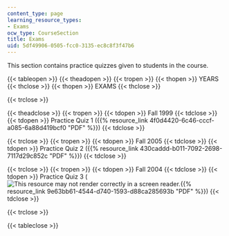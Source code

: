 ```yaml
---
content_type: page
learning_resource_types:
- Exams
ocw_type: CourseSection
title: Exams
uid: 5df49906-0505-fcc0-3135-ec8c8f3f47b6
---
```


This section contains practice quizzes given to students in the course.

{{< tableopen >}}
{{< theadopen >}}
{{< tropen >}}
{{< thopen >}}
YEARS
{{< thclose >}}
{{< thopen >}}
EXAMS
{{< thclose >}}

{{< trclose >}}

{{< theadclose >}}
{{< tropen >}}
{{< tdopen >}}
Fall 1999
{{< tdclose >}}
{{< tdopen >}}
Practice Quiz 1 ({{% resource_link 4f0d4420-6c46-cccf-a085-6a88d419bcf0 "PDF" %}})
{{< tdclose >}}

{{< trclose >}}
{{< tropen >}}
{{< tdopen >}}
Fall 2005
{{< tdclose >}}
{{< tdopen >}}
Practice Quiz 2 ({{% resource_link 430caddd-b011-7092-2698-7117d29c852c "PDF" %}})
{{< tdclose >}}

{{< trclose >}}
{{< tropen >}}
{{< tdopen >}}
Fall 2004
{{< tdclose >}}
{{< tdopen >}}
Practice Quiz 3 (![This resource may not render correctly in a screen reader.](/images/inacessible.gif){{% resource_link 9e63bb61-4544-d740-1593-d88ca285693b "PDF" %}})
{{< tdclose >}}

{{< trclose >}}

{{< tableclose >}}
